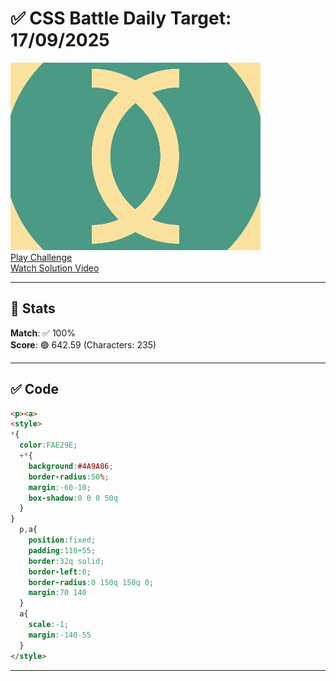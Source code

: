 # ✅ CSS Battle Daily Target: 17/09/2025

![Target](./images/17.png)  
[Play Challenge](https://cssbattle.dev/play/iv9lcjL9TuCndTIaWMNI)  
[Watch Solution Video](https://youtube.com/shorts/8IQc05lY5Q0)

---

## 🔢 Stats

**Match**: ✅ 100%  
**Score**: 🟢 642.59 (Characters: 235)

---

## ✅ Code

```html
<p><a>
<style>
*{
  color:FAE29E;
  +*{
    background:#4A9A86;
    border-radius:50%;
    margin:-60-10;
    box-shadow:0 0 0 50q
  }
}
  p,a{
    position:fixed;
    padding:110+55;
    border:32q solid;
    border-left:0;
    border-radius:0 150q 150q 0;
    margin:70 140
  }
  a{
    scale:-1;
    margin:-140-55
  }
</style>


```

---